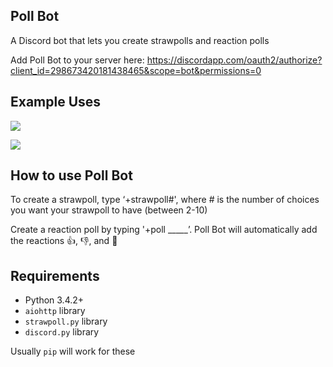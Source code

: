 ## Poll Bot

A Discord bot that lets you create strawpolls and reaction polls

Add Poll Bot to your server here: https://discordapp.com/oauth2/authorize?client_id=298673420181438465&scope=bot&permissions=0

## Example Uses
<p>
<img src="http://i.imgur.com/0amI2YV.gif" style="width:auto;">
</p>
<p>
<img src="http://i.imgur.com/ZwcuzEJ.gif" style="width:auto;">
</p>

## How to use Poll Bot
To create a strawpoll, type ‘+strawpoll#', where # is the number of choices you want your strawpoll to have (between 2-10)

Create a reaction poll by typing '+poll _____’. Poll Bot will automatically add the reactions 👍, 👎, and 🤷

## Requirements

- Python 3.4.2+
- `aiohttp` library
- `strawpoll.py` library
- `discord.py` library

Usually `pip` will work for these
